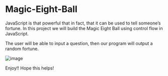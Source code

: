 # Magic-Eight-Ball
JavaScript is that powerful that in fact, that it can be used to tell someone’s fortune.
In this project we will build the Magic Eight Ball using control flow in JavaScript.

The user will be able to input a question, then our program will output a random fortune.

![image](https://user-images.githubusercontent.com/38402246/150702513-e5831a5e-57d0-49f0-b655-eb7c1005b06f.png)

Enjoy!! Hope this helps!
